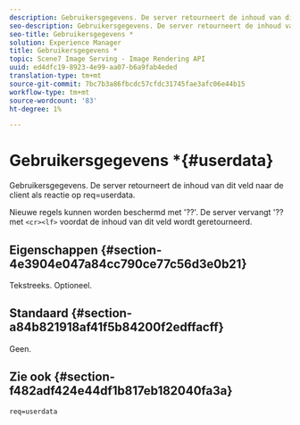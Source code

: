 ```yaml
---
description: Gebruikersgegevens. De server retourneert de inhoud van dit veld naar de client als reactie op req=userdata.
seo-description: Gebruikersgegevens. De server retourneert de inhoud van dit veld naar de client als reactie op req=userdata.
seo-title: Gebruikersgegevens *
solution: Experience Manager
title: Gebruikersgegevens *
topic: Scene7 Image Serving - Image Rendering API
uuid: ed4dfc19-8923-4e99-aa07-b6a9fab4eded
translation-type: tm+mt
source-git-commit: 7bc7b3a86fbcdc57cfdc31745fae3afc06e44b15
workflow-type: tm+mt
source-wordcount: '83'
ht-degree: 1%

---
```



# Gebruikersgegevens *{#userdata}

Gebruikersgegevens. De server retourneert de inhoud van dit veld naar de client als reactie op req=userdata.

Nieuwe regels kunnen worden beschermd met &#39;??&#39;. De server vervangt &#39;?? met `<cr><lf>` voordat de inhoud van dit veld wordt geretourneerd.

## Eigenschappen {#section-4e3904e047a84cc790ce77c56d3e0b21}

Tekstreeks. Optioneel.

## Standaard {#section-a84b821918af41f5b84200f2edffacff}

Geen.

## Zie ook {#section-f482adf424e44df1b817eb182040fa3a}

`req=userdata`
